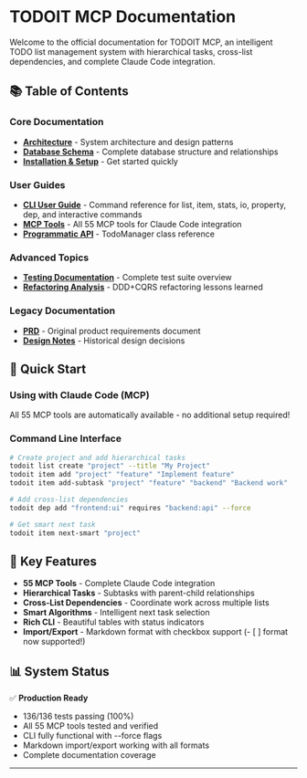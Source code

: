 # TODOIT MCP Documentation

Welcome to the official documentation for TODOIT MCP, an intelligent TODO list management system with hierarchical tasks, cross-list dependencies, and complete Claude Code integration.

## 📚 Table of Contents

### Core Documentation
- **[Architecture](architecture.md)** - System architecture and design patterns
- **[Database Schema](database.md)** - Complete database structure and relationships  
- **[Installation & Setup](installation.md)** - Get started quickly

### User Guides
- **[CLI User Guide](CLI_GUIDE.md)** - Command reference for list, item, stats, io, property, dep, and interactive commands
- **[MCP Tools](MCP_TOOLS.md)** - All 55 MCP tools for Claude Code integration
- **[Programmatic API](api.md)** - TodoManager class reference

### Advanced Topics
- **[Testing Documentation](TESTS.md)** - Complete test suite overview
- **[Refactoring Analysis](REFAKTORING.md)** - DDD+CQRS refactoring lessons learned

### Legacy Documentation
- **[PRD](prd.md)** - Original product requirements document
- **[Design Notes](todo-mcp-design.md)** - Historical design decisions

## 🚀 Quick Start

### Using with Claude Code (MCP)
All 55 MCP tools are automatically available - no additional setup required!

### Command Line Interface
```bash
# Create project and add hierarchical tasks
todoit list create "project" --title "My Project"
todoit item add "project" "feature" "Implement feature"  
todoit item add-subtask "project" "feature" "backend" "Backend work"

# Add cross-list dependencies
todoit dep add "frontend:ui" requires "backend:api" --force

# Get smart next task
todoit item next-smart "project"
```

## 🎯 Key Features

- **55 MCP Tools** - Complete Claude Code integration
- **Hierarchical Tasks** - Subtasks with parent-child relationships  
- **Cross-List Dependencies** - Coordinate work across multiple lists
- **Smart Algorithms** - Intelligent next task selection
- **Rich CLI** - Beautiful tables with status indicators
- **Import/Export** - Markdown format with checkbox support (- [ ] format now supported!)

## 📊 System Status

✅ **Production Ready**
- 136/136 tests passing (100%)
- All 55 MCP tools tested and verified
- CLI fully functional with --force flags
- Markdown import/export working with all formats
- Complete documentation coverage

---
